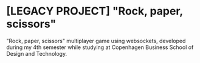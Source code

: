# [LEGACY PROJECT] "Rock, paper, scissors" 
"Rock, paper, scissors" multiplayer game using websockets, developed during my 4th semester while studying at Copenhagen Business School of Design and Technology.



